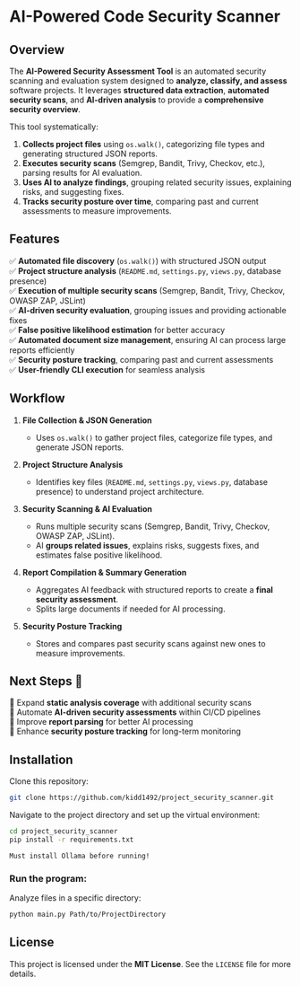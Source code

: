 # AI-Powered Code Security Scanner

## **Overview**
The **AI-Powered Security Assessment Tool** is an automated security scanning and evaluation system designed to **analyze, classify, and assess** software projects. It leverages **structured data extraction**, **automated security scans**, and **AI-driven analysis** to provide a **comprehensive security overview**.

This tool systematically:
1. **Collects project files** using `os.walk()`, categorizing file types and generating structured JSON reports.
2. **Executes security scans** (Semgrep, Bandit, Trivy, Checkov, etc.), parsing results for AI evaluation.
3. **Uses AI to analyze findings**, grouping related security issues, explaining risks, and suggesting fixes.
4. **Tracks security posture over time**, comparing past and current assessments to measure improvements.

## **Features**
✅ **Automated file discovery** (`os.walk()`) with structured JSON output  
✅ **Project structure analysis** (`README.md`, `settings.py`, `views.py`, database presence)  
✅ **Execution of multiple security scans** (Semgrep, Bandit, Trivy, Checkov, OWASP ZAP, JSLint)  
✅ **AI-driven security evaluation**, grouping issues and providing actionable fixes  
✅ **False positive likelihood estimation** for better accuracy  
✅ **Automated document size management**, ensuring AI can process large reports efficiently  
✅ **Security posture tracking**, comparing past and current assessments  
✅ **User-friendly CLI execution** for seamless analysis  

## **Workflow**
1. **File Collection & JSON Generation**  
   - Uses `os.walk()` to gather project files, categorize file types, and generate JSON reports.  

2. **Project Structure Analysis**  
   - Identifies key files (`README.md`, `settings.py`, `views.py`, database presence) to understand project architecture.  

3. **Security Scanning & AI Evaluation**  
   - Runs multiple security scans (Semgrep, Bandit, Trivy, Checkov, OWASP ZAP, JSLint).  
   - AI **groups related issues**, explains risks, suggests fixes, and estimates false positive likelihood.  

4. **Report Compilation & Summary Generation**  
   - Aggregates AI feedback with structured reports to create a **final security assessment**.  
   - Splits large documents if needed for AI processing.  

5. **Security Posture Tracking**  
   - Stores and compares past security scans against new ones to measure improvements.  

## **Next Steps 🚀**
🔹 Expand **static analysis coverage** with additional security scans  
🔹 Automate **AI-driven security assessments** within CI/CD pipelines  
🔹 Improve **report parsing** for better AI processing  
🔹 Enhance **security posture tracking** for long-term monitoring  



## Installation
Clone this repository:
```bash
git clone https://github.com/kidd1492/project_security_scanner.git
```

Navigate to the project directory and set up the virtual environment:
```bash
cd project_security_scanner
pip install -r requirements.txt
```
```
Must install Ollama before running!  
```
### Run the program:

Analyze files in a specific directory:
```bash
python main.py Path/to/ProjectDirectory 
```

## License
This project is licensed under the **MIT License**. See the `LICENSE` file for more details.
